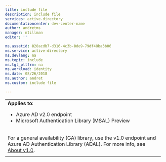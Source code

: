 ```yaml
---
title: include file
description: include file
services: active-directory
documentationcenter: dev-center-name
author: andretms
manager: mtillman
editor: ''

ms.assetid: 820acdb7-d316-4c3b-8de9-79df48ba3b06
ms.service: active-directory
ms.devlang: na
ms.topic: include
ms.tgt_pltfrm: na
ms.workload: identity
ms.date: 08/26/2018
ms.author: andret
ms.custom: include file 

---
```


|   |
|---|
| **Applies to:**<br><ul><li>Azure AD v2.0 endpoint<li>Microsoft Authentication Library (MSAL) Preview</ul><br>For a general availability (GA) library, use the v1.0 endpoint and Azure AD Authentication Library (ADAL). For more info, see [About v1.0](https://docs.microsoft.com/azure/active-directory/develop/azure-ad-developers-guide). |
|   |